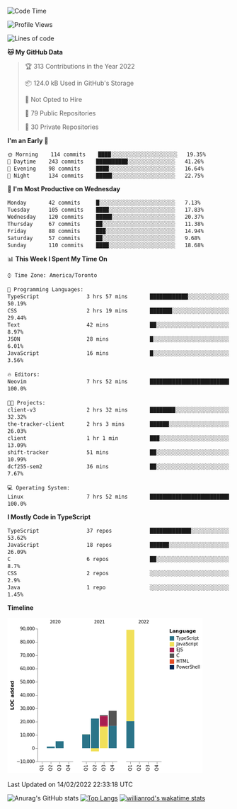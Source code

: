 <!--START_SECTION:waka-->
![Code Time](http://img.shields.io/badge/Code%20Time-151%20hrs%2021%20mins-blue)

![Profile Views](http://img.shields.io/badge/Profile%20Views-15-blue)

![Lines of code](https://img.shields.io/badge/From%20Hello%20World%20I%27ve%20Written-179%20Thousand%20lines%20of%20code-blue)

**🐱 My GitHub Data** 

> 🏆 313 Contributions in the Year 2022
 > 
> 📦 124.0 kB Used in GitHub's Storage 
 > 
> 🚫 Not Opted to Hire
 > 
> 📜 79 Public Repositories 
 > 
> 🔑 30 Private Repositories  
 > 
**I'm an Early 🐤** 

```text
🌞 Morning    114 commits    ████░░░░░░░░░░░░░░░░░░░░░   19.35% 
🌆 Daytime    243 commits    ██████████░░░░░░░░░░░░░░░   41.26% 
🌃 Evening    98 commits     ████░░░░░░░░░░░░░░░░░░░░░   16.64% 
🌙 Night      134 commits    █████░░░░░░░░░░░░░░░░░░░░   22.75%

```
📅 **I'm Most Productive on Wednesday** 

```text
Monday       42 commits     █░░░░░░░░░░░░░░░░░░░░░░░░   7.13% 
Tuesday      105 commits    ████░░░░░░░░░░░░░░░░░░░░░   17.83% 
Wednesday    120 commits    █████░░░░░░░░░░░░░░░░░░░░   20.37% 
Thursday     67 commits     ██░░░░░░░░░░░░░░░░░░░░░░░   11.38% 
Friday       88 commits     ███░░░░░░░░░░░░░░░░░░░░░░   14.94% 
Saturday     57 commits     ██░░░░░░░░░░░░░░░░░░░░░░░   9.68% 
Sunday       110 commits    ████░░░░░░░░░░░░░░░░░░░░░   18.68%

```


📊 **This Week I Spent My Time On** 

```text
⌚︎ Time Zone: America/Toronto

💬 Programming Languages: 
TypeScript               3 hrs 57 mins       ████████████░░░░░░░░░░░░░   50.19% 
CSS                      2 hrs 19 mins       ███████░░░░░░░░░░░░░░░░░░   29.44% 
Text                     42 mins             ██░░░░░░░░░░░░░░░░░░░░░░░   8.97% 
JSON                     28 mins             █░░░░░░░░░░░░░░░░░░░░░░░░   6.01% 
JavaScript               16 mins             █░░░░░░░░░░░░░░░░░░░░░░░░   3.56%

🔥 Editors: 
Neovim                   7 hrs 52 mins       █████████████████████████   100.0%

🐱‍💻 Projects: 
client-v3                2 hrs 32 mins       ████████░░░░░░░░░░░░░░░░░   32.32% 
the-tracker-client       2 hrs 3 mins        ██████░░░░░░░░░░░░░░░░░░░   26.03% 
client                   1 hr 1 min          ███░░░░░░░░░░░░░░░░░░░░░░   13.09% 
shift-tracker            51 mins             ██░░░░░░░░░░░░░░░░░░░░░░░   10.99% 
dcf255-sem2              36 mins             ██░░░░░░░░░░░░░░░░░░░░░░░   7.67%

💻 Operating System: 
Linux                    7 hrs 52 mins       █████████████████████████   100.0%

```

**I Mostly Code in TypeScript** 

```text
TypeScript               37 repos            █████████████░░░░░░░░░░░░   53.62% 
JavaScript               18 repos            ██████░░░░░░░░░░░░░░░░░░░   26.09% 
C                        6 repos             ██░░░░░░░░░░░░░░░░░░░░░░░   8.7% 
CSS                      2 repos             ░░░░░░░░░░░░░░░░░░░░░░░░░   2.9% 
Java                     1 repo              ░░░░░░░░░░░░░░░░░░░░░░░░░   1.45%

```


**Timeline**

![Chart not found](https://raw.githubusercontent.com/wise-introvert/wise-introvert/master/charts/bar_graph.png) 


 Last Updated on 14/02/2022 22:33:18 UTC
<!--END_SECTION:waka-->

![Anurag's GitHub stats](https://github-readme-stats.vercel.app/api?username=wise-introvert&count_private=true&show_icons=true)
[![Top Langs](https://github-readme-stats.vercel.app/api/top-langs/?username=wise-introvert&langs_count=10)](https://github.com/anuraghazra/github-readme-stats)
[![willianrod's wakatime stats](https://github-readme-stats.vercel.app/api/wakatime?username=wiseintrovert)](https://github.com/anuraghazra/github-readme-stats)
